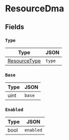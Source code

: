 # ResourceDma



## Fields


### `Type`



| Type | JSON |
| ---- | -----------|
| [ResourceType](resource_type.md) | `type` |

### `Base`



| Type | JSON |
| ---- | -----------|
| uint | `base` |

### `Enabled`



| Type | JSON |
| ---- | -----------|
| bool | `enabled` |

